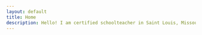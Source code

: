 ```yaml
---
layout: default
title: Home
description: Hello! I am certified schoolteacher in Saint Louis, Missouri. I earned my bachelor's degree (magna cum laude) in 2011 from Niagara University (Vincentian affiliation) and my masters of education in literacy from SUNY Buffalo in 2013. 
---
```

